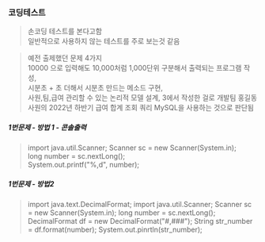 ### 코딩테스트
> 손코딩 테스트를 본다고함  
> 일반적으로 사용하지 않는 테스트를 주로 보는것 같음

>예전 출제했던 문제 4가지  
	10000 으로 입력해도 10,000처럼 1,000단위 구분해서 출력되는 프로그램 작성,   
	시분초 + 초 더해서 시분초 만드는 메소드 구현,   
	사원,팀,급여 관리할 수 있는 논리적 모델 설계, 3에서 작성한 걸로 개발팀 홍길동 사원의 2022년 하반기 급여 합계 조회 쿼리
> MySQL을 사용하는 것으로 판단됨  

##### 1번문제 - 방법 1 - 콘솔출력
> import java.util.Scanner;
> Scanner sc = new Scanner(System.in);  
> long number = sc.nextLong();  
> System.out.printf("%,d", number);

##### 1번문제 - 방법2
> import java.text.DecimalFormat;
> import java.util.Scanner;
> Scanner sc = new Scanner(System.in);
> long number = sc.nextLong();
> DecimalFormat df = new DecimalFormat("#,###");
> String str_number = df.format(number);
> System.out.pinrtln(str_number);

